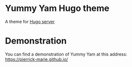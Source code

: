 Yummy Yam Hugo theme
============================

A theme for [Hugo server](https://gohugo.io/commands/hugo_server/)

# Demonstration

You can find a demonstration of Yummy Yam at this address: https://pierrick-marie.github.io/
